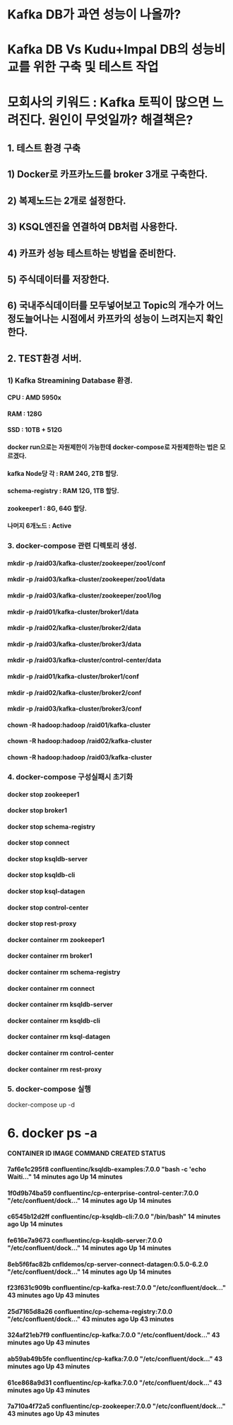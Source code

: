 # Kafka DB가 과연 성능이 나올까?
# Kafka DB Vs Kudu+Impal DB의 성능비교를 위한 구축 및 테스트 작업
# 모회사의 키워드 : Kafka 토픽이 많으면 느려진다. 원인이 무엇일까? 해결책은?

## 1. 테스트 환경 구축
## 1) Docker로 카프카노드를 broker 3개로 구축한다.
## 2) 복제노드는 2개로 설정한다.
## 3) KSQL엔진을 연결하여 DB처럼 사용한다.
## 4) 카프카 성능 테스트하는 방법을 준비한다.
## 5) 주식데이터를 저장한다.
## 6) 국내주식데이터를 모두넣어보고 Topic의 개수가 어느정도늘어나는 시점에서 카프카의 성능이 느려지는지 확인한다.



## 2. TEST환경 서버.
### 1) Kafka Streamining Database 환경.
####  CPU : AMD 5950x
####  RAM : 128G
####  SSD : 10TB + 512G

#### docker run으로는 자원제한이 가능한데 docker-compose로 자원제한하는 법은 모르겠다.
####  kafka Node당 각 : RAM 24G, 2TB 할당.
####  schema-registry : RAM 12G, 1TB 할당.
####  zookeeper1 : 8G, 64G 할당.
####  나머지 6개노드  : Active



### 3. docker-compose 관련 디렉토리 생성.

#### mkdir -p /raid03/kafka-cluster/zookeeper/zoo1/conf
#### mkdir -p /raid03/kafka-cluster/zookeeper/zoo1/data
#### mkdir -p /raid03/kafka-cluster/zookeeper/zoo1/log
#### mkdir -p /raid01/kafka-cluster/broker1/data
#### mkdir -p /raid02/kafka-cluster/broker2/data
#### mkdir -p /raid03/kafka-cluster/broker3/data
#### mkdir -p /raid03/kafka-cluster/control-center/data
#### mkdir -p /raid01/kafka-cluster/broker1/conf
#### mkdir -p /raid02/kafka-cluster/broker2/conf
#### mkdir -p /raid03/kafka-cluster/broker3/conf
#### chown -R hadoop:hadoop /raid01/kafka-cluster
#### chown -R hadoop:hadoop /raid02/kafka-cluster
#### chown -R hadoop:hadoop /raid03/kafka-cluster


### 4. docker-compose 구성실패시 초기화

#### docker stop zookeeper1 
#### docker stop broker1 
#### docker stop schema-registry 
#### docker stop connect 
#### docker stop ksqldb-server 
#### docker stop ksqldb-cli
#### docker stop ksql-datagen
#### docker stop control-center
#### docker stop rest-proxy

#### docker container rm zookeeper1 
#### docker container rm broker1 
#### docker container rm schema-registry 
#### docker container rm connect 
#### docker container rm ksqldb-server 
#### docker container rm ksqldb-cli
#### docker container rm ksql-datagen
#### docker container rm control-center
#### docker container rm rest-proxy

### 5. docker-compose 실행
docker-compose up -d



# 6. docker ps -a
#### CONTAINER ID   IMAGE                                             COMMAND                  CREATED          STATUS          
#### 7af6e1c295f8   confluentinc/ksqldb-examples:7.0.0                "bash -c 'echo Waiti…"   14 minutes ago   Up 14 minutes   
#### 1f0d9b74ba59   confluentinc/cp-enterprise-control-center:7.0.0   "/etc/confluent/dock…"   14 minutes ago   Up 14 minutes   
#### c6545b12d2ff   confluentinc/cp-ksqldb-cli:7.0.0                  "/bin/bash"              14 minutes ago   Up 14 minutes   
#### fe616e7a9673   confluentinc/cp-ksqldb-server:7.0.0               "/etc/confluent/dock…"   14 minutes ago   Up 14 minutes   
#### 8eb5f6fac82b   cnfldemos/cp-server-connect-datagen:0.5.0-6.2.0   "/etc/confluent/dock…"   14 minutes ago   Up 14 minutes   
#### f23f631c909b   confluentinc/cp-kafka-rest:7.0.0                  "/etc/confluent/dock…"   43 minutes ago   Up 43 minutes   
#### 25d7165d8a26   confluentinc/cp-schema-registry:7.0.0             "/etc/confluent/dock…"   43 minutes ago   Up 43 minutes   
#### 324af21eb7f9   confluentinc/cp-kafka:7.0.0                       "/etc/confluent/dock…"   43 minutes ago   Up 43 minutes   
#### ab59ab49b5fe   confluentinc/cp-kafka:7.0.0                       "/etc/confluent/dock…"   43 minutes ago   Up 43 minutes   
#### 61ce868a9d31   confluentinc/cp-kafka:7.0.0                       "/etc/confluent/dock…"   43 minutes ago   Up 43 minutes   
#### 7a710a4f72a5   confluentinc/cp-zookeeper:7.0.0                   "/etc/confluent/dock…"   43 minutes ago   Up 43 minutes   


